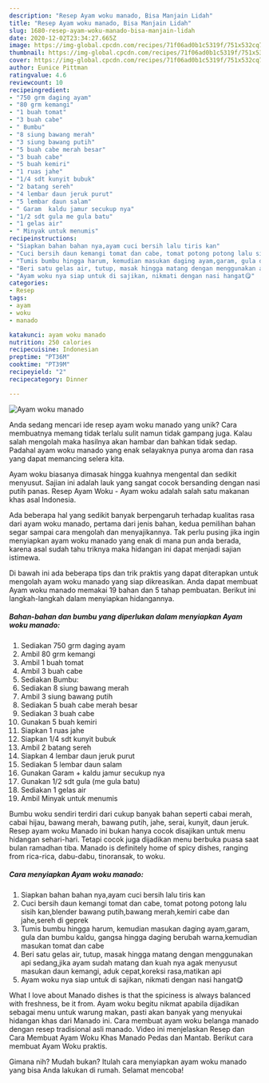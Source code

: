 ```yaml
---
description: "Resep Ayam woku manado, Bisa Manjain Lidah"
title: "Resep Ayam woku manado, Bisa Manjain Lidah"
slug: 1680-resep-ayam-woku-manado-bisa-manjain-lidah
date: 2020-12-02T23:34:27.665Z
image: https://img-global.cpcdn.com/recipes/71f06ad0b1c5319f/751x532cq70/ayam-woku-manado-foto-resep-utama.jpg
thumbnail: https://img-global.cpcdn.com/recipes/71f06ad0b1c5319f/751x532cq70/ayam-woku-manado-foto-resep-utama.jpg
cover: https://img-global.cpcdn.com/recipes/71f06ad0b1c5319f/751x532cq70/ayam-woku-manado-foto-resep-utama.jpg
author: Eunice Pittman
ratingvalue: 4.6
reviewcount: 10
recipeingredient:
- "750 grm daging ayam"
- "80 grm kemangi"
- "1 buah tomat"
- "3 buah cabe"
- " Bumbu"
- "8 siung bawang merah"
- "3 siung bawang putih"
- "5 buah cabe merah besar"
- "3 buah cabe"
- "5 buah kemiri"
- "1 ruas jahe"
- "1/4 sdt kunyit bubuk"
- "2 batang sereh"
- "4 lembar daun jeruk purut"
- "5 lembar daun salam"
- " Garam  kaldu jamur secukup nya"
- "1/2 sdt gula me gula batu"
- "1 gelas air"
- " Minyak untuk menumis"
recipeinstructions:
- "Siapkan bahan bahan nya,ayam cuci bersih lalu tiris kan"
- "Cuci bersih daun kemangi tomat dan cabe, tomat potong potong lalu sisih kan,blender bawang putih,bawang merah,kemiri cabe dan jahe,sereh di geprek"
- "Tumis bumbu hingga harum, kemudian masukan daging ayam,garam, gula dan bumbu kaldu, gangsa hingga daging berubah warna,kemudian masukan tomat dan cabe"
- "Beri satu gelas air, tutup, masak hingga matang dengan menggunakan api sedang,jika ayam sudah matang dan kuah nya agak menyusut masukan daun kemangi, aduk cepat,koreksi rasa,matikan api"
- "Ayam woku nya siap untuk di sajikan, nikmati dengan nasi hangat😋"
categories:
- Resep
tags:
- ayam
- woku
- manado

katakunci: ayam woku manado 
nutrition: 250 calories
recipecuisine: Indonesian
preptime: "PT36M"
cooktime: "PT39M"
recipeyield: "2"
recipecategory: Dinner

---
```



![Ayam woku manado](https://img-global.cpcdn.com/recipes/71f06ad0b1c5319f/751x532cq70/ayam-woku-manado-foto-resep-utama.jpg)

Anda sedang mencari ide resep ayam woku manado yang unik? Cara membuatnya memang tidak terlalu sulit namun tidak gampang juga. Kalau salah mengolah maka hasilnya akan hambar dan bahkan tidak sedap. Padahal ayam woku manado yang enak selayaknya punya aroma dan rasa yang dapat memancing selera kita.

Ayam woku biasanya dimasak hingga kuahnya mengental dan sedikit menyusut. Sajian ini adalah lauk yang sangat cocok bersanding dengan nasi putih panas. Resep Ayam Woku - Ayam woku adalah salah satu makanan khas asal Indonesia.

Ada beberapa hal yang sedikit banyak berpengaruh terhadap kualitas rasa dari ayam woku manado, pertama dari jenis bahan, kedua pemilihan bahan segar sampai cara mengolah dan menyajikannya. Tak perlu pusing jika ingin menyiapkan ayam woku manado yang enak di mana pun anda berada, karena asal sudah tahu triknya maka hidangan ini dapat menjadi sajian istimewa.


Di bawah ini ada beberapa tips dan trik praktis yang dapat diterapkan untuk mengolah ayam woku manado yang siap dikreasikan. Anda dapat membuat Ayam woku manado memakai 19 bahan dan 5 tahap pembuatan. Berikut ini langkah-langkah dalam menyiapkan hidangannya.

<!--inarticleads1-->

##### Bahan-bahan dan bumbu yang diperlukan dalam menyiapkan Ayam woku manado:

1. Sediakan 750 grm daging ayam
1. Ambil 80 grm kemangi
1. Ambil 1 buah tomat
1. Ambil 3 buah cabe
1. Sediakan  Bumbu:
1. Sediakan 8 siung bawang merah
1. Ambil 3 siung bawang putih
1. Sediakan 5 buah cabe merah besar
1. Sediakan 3 buah cabe
1. Gunakan 5 buah kemiri
1. Siapkan 1 ruas jahe
1. Siapkan 1/4 sdt kunyit bubuk
1. Ambil 2 batang sereh
1. Siapkan 4 lembar daun jeruk purut
1. Sediakan 5 lembar daun salam
1. Gunakan  Garam + kaldu jamur secukup nya
1. Gunakan 1/2 sdt gula (me gula batu)
1. Sediakan 1 gelas air
1. Ambil  Minyak untuk menumis


Bumbu woku sendiri terdiri dari cukup banyak bahan seperti cabai merah, cabai hijau, bawang merah, bawang putih, jahe, serai, kunyit, daun jeruk. Resep ayam woku Manado ini bukan hanya cocok disajikan untuk menu hidangan sehari-hari. Tetapi cocok juga dijadikan menu berbuka puasa saat bulan ramadhan tiba. Manado is definitely home of spicy dishes, ranging from rica-rica, dabu-dabu, tinoransak, to woku. 

<!--inarticleads2-->

##### Cara menyiapkan Ayam woku manado:

1. Siapkan bahan bahan nya,ayam cuci bersih lalu tiris kan
1. Cuci bersih daun kemangi tomat dan cabe, tomat potong potong lalu sisih kan,blender bawang putih,bawang merah,kemiri cabe dan jahe,sereh di geprek
1. Tumis bumbu hingga harum, kemudian masukan daging ayam,garam, gula dan bumbu kaldu, gangsa hingga daging berubah warna,kemudian masukan tomat dan cabe
1. Beri satu gelas air, tutup, masak hingga matang dengan menggunakan api sedang,jika ayam sudah matang dan kuah nya agak menyusut masukan daun kemangi, aduk cepat,koreksi rasa,matikan api
1. Ayam woku nya siap untuk di sajikan, nikmati dengan nasi hangat😋


What I love about Manado dishes is that the spiciness is always balanced with freshness, be it from. Ayam woku begitu nikmat apabila dijadikan sebagai menu untuk warung makan, pasti akan banyak yang menyukai hidangan khas dari Manado ini. Cara membuat ayam woku belanga manado dengan resep tradisional asli manado. Video ini menjelaskan Resep dan Cara Membuat Ayam Woku Khas Manado Pedas dan Mantab. Berikut cara membuat Ayam Woku praktis. 

Gimana nih? Mudah bukan? Itulah cara menyiapkan ayam woku manado yang bisa Anda lakukan di rumah. Selamat mencoba!
